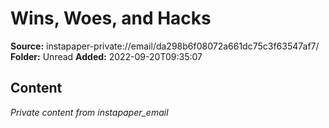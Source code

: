 # Wins, Woes, and Hacks

**Source:** instapaper-private://email/da298b6f08072a661dc75c3f63547af7/
**Folder:** Unread
**Added:** 2022-09-20T09:35:07




## Content
*Private content from instapaper_email*
